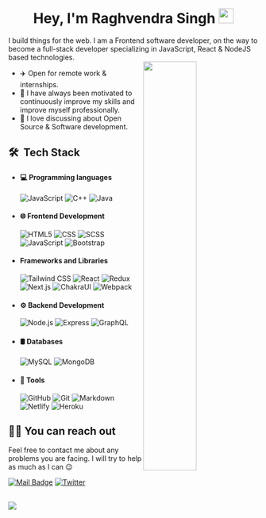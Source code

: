 <h1 align="center">Hey, I'm Raghvendra Singh <img src="https://raw.githubusercontent.com/aemmadi/aemmadi/master/wave.gif" width="30px"></h1>

I build things for the web. I am a Frontend software developer, on the way to become a full-stack developer specializing in JavaScript, React & NodeJS based technologies.
<br>
<img align="right" width="46%" src="https://media.giphy.com/media/M9gbBd9nbDrOTu1Mqx/giphy.gif"/>

- ✈️ Open for remote work & internships.
- 💪 I have always been motivated to continuously improve my skills and improve myself professionally.
- 💬 I love discussing about Open Source & Software development.

## 🛠 &nbsp;Tech Stack

- #### 💻 Programming languages
  ![JavaScript](https://img.shields.io/badge/-JavaScript-333333?style=flat-square&logo=javascript)
  ![C++](https://img.shields.io/badge/-C++-333333?style=flat-square&logo=C%2B%2B)
  ![Java](https://img.shields.io/badge/-Java-333333?style=flat-square&logo=java)
- #### 🌐 Frontend Development

  ![HTML5](https://img.shields.io/badge/-HTML5-333333?style=flat-square&logo=HTML5)
  ![CSS](https://img.shields.io/badge/-CSS-333333?style=flat-square&logo=CSS3)
  ![SCSS](https://img.shields.io/badge/-SCSS-333333?style=flat-square&logo=sass)
  ![JavaScript](https://img.shields.io/badge/-JavaScript-333333?style=flat-square&logo=javascript)
  ![Bootstrap](https://img.shields.io/badge/-Bootstrap-333333?style=flat-square&logo=bootstrap)

- #### Frameworks and Libraries
  ![Tailwind CSS](https://img.shields.io/badge/-TailwindCSS-333333?style=flat-square&logo=tailwindcss)
  ![React](https://img.shields.io/badge/-React-333333?style=flat-square&logo=react)
  ![Redux](https://img.shields.io/badge/-Redux-333333?style=flat-square&logo=redux)
  ![Next.js](https://img.shields.io/badge/-Next.js-333333?style=flat-square&logo=next.js)
  ![ChakraUI](https://img.shields.io/badge/-ChakraUI-333333?style=flat-square&logo=chakraui)
  ![Webpack](https://img.shields.io/badge/-Webpack-333333?style=flat-square&logo=webpack)
  
- #### ⚙️ Backend Development
  ![Node.js](https://img.shields.io/badge/-Node.js-333333?style=flat-square&logo=node.js)
  ![Express](https://img.shields.io/badge/-Express-333333?style=flat-square&logo=express)
  ![GraphQL](https://img.shields.io/badge/-GraphQL-333333?style=flat-square&logo=graphql)
  
- #### 🛢 Databases
  ![MySQL](https://img.shields.io/badge/-MySQL-333333?style=flat-square&logo=mysql)
  ![MongoDB](https://img.shields.io/badge/-MongoDB-333333?style=flat-square&logo=mongodb)
  
- #### 🔧 Tools
  ![GitHub](https://img.shields.io/badge/-GitHub-black?style=flat-square&logo=github)
  ![Git](https://img.shields.io/badge/-Git-black?style=flat-square&logo=git)
  ![Markdown](https://img.shields.io/badge/-Markdown-%44CC11?style=flat-square&logo=markdown)
  ![Netlify](https://img.shields.io/badge/-Netlify-%2300C7B7?style=flat-square&logo=netlify&logoColor=ffffff)
  ![Heroku](https://img.shields.io/badge/Heroku%20-%23430098.svg?style=flat-square&logo=heroku&logoColor=white)

## 🤙🏻 You can reach out

Feel free to contact me about any problems you are facing. I will try to help as much as I can 😉

[![Mail Badge](https://img.shields.io/badge/email-EA4335?style=for-the-badge&logo=Gmail&logoColor=white&link=mailto:raghvendrrsingh@gmail.com)](mailto:raghvendrrsingh@gmail.com)
[![Twitter](https://img.shields.io/badge/twitter%20-%231DA1F2.svg?&style=for-the-badge&logo=Twitter&logoColor=white)](https://twitter.com/raghvendrrsingh)

<!-- [<img alt="Raghvendra Singh Twitter handle" src="https://img.shields.io/badge/raghvendrrsingh%20-%231DA1F2.svg?&style=for-the-badge&logo=Twitter&logoColor=white" >](https://twitter.com/raghvendrrsingh)  -->
<!-- ![](https://komarev.com/ghpvc/?username=rsinghcodes&color=0071F2&style=flat-square) -->

<br>
<img src="https://github-readme-stats.vercel.app/api/top-langs/?username=rsinghcodes&theme=radical&langs_count=7&hide=racket&layout=compact" />
